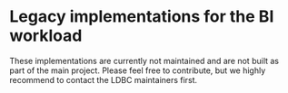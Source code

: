 # Legacy implementations for the BI workload

These implementations are currently not maintained and are not built as part of the main project. Please feel free to contribute, but we highly recommend to contact the LDBC maintainers first.